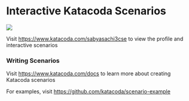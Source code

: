 # Interactive Katacoda Scenarios

[![](http://shields.katacoda.com/katacoda/sabyasachi3cse/count.svg)](https://www.katacoda.com/sabyasachi3cse "Get your profile on Katacoda.com")

Visit https://www.katacoda.com/sabyasachi3cse to view the profile and interactive scenarios

### Writing Scenarios
Visit https://www.katacoda.com/docs to learn more about creating Katacoda scenarios

For examples, visit https://github.com/katacoda/scenario-example
